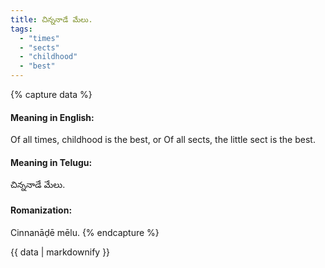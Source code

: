 ```yaml
---
title: చిన్ననాడే మేలు.
tags:
  - "times"
  - "sects"
  - "childhood"
  - "best"
---
```


{% capture data %}
#### Meaning in English:
Of all times, childhood is the best, or
Of all sects, the little sect is the best.

#### Meaning in Telugu:
చిన్ననాడే మేలు.

#### Romanization:
Cinnanāḍē mēlu.
{% endcapture %}

{{ data | markdownify }}

